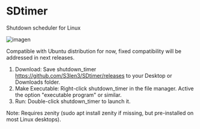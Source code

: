 # SDtimer
Shutdown scheduler for Linux

![imagen](https://github.com/user-attachments/assets/bc2b5422-087b-4654-bd72-2ae6d2e02f7c)

Compatible with Ubuntu distribution for now, fixed compatibility will be addressed in next releases.

1. Download: Save shutdown_timer https://github.com/S3len3/SDtimer/releases to your Desktop or Downloads folder.
2. Make Executable:
        Right-click shutdown_timer in the file manager.
        Active the option "executable program" or similar.
3. Run: Double-click shutdown_timer to launch it.


Note: Requires zenity (sudo apt install zenity if missing, but pre-installed on most Linux desktops).
